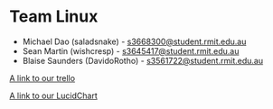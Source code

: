 # Team Linux

* Michael Dao (saladsnake) - s3668300@student.rmit.edu.au
* Sean Martin (wishcresp) - s3645417@student.rmit.edu.au
* Blaise Saunders (DavidoRotho) - s3561722@student.rmit.edu.au

[A link to our trello](https://trello.com/b/FNYVPMXg/assignment-1)

[A link to our LucidChart](https://www.lucidchart.com/documents/edit/54b75989-c269-45dc-943d-ae58d4b9f434)
